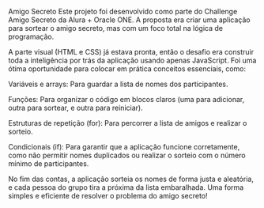 Amigo Secreto
Este projeto foi desenvolvido como parte do Challenge Amigo Secreto da Alura + Oracle ONE. A proposta era criar uma aplicação para sortear o amigo secreto, mas com um foco total na lógica de programação.

A parte visual (HTML e CSS) já estava pronta, então o desafio era construir toda a inteligência por trás da aplicação usando apenas JavaScript. Foi uma ótima oportunidade para colocar em prática conceitos essenciais, como:

Variáveis e arrays: Para guardar a lista de nomes dos participantes.

Funções: Para organizar o código em blocos claros (uma para adicionar, outra para sortear, e outra para reiniciar).

Estruturas de repetição (for): Para percorrer a lista de amigos e realizar o sorteio.

Condicionais (if): Para garantir que a aplicação funcione corretamente, como não permitir nomes duplicados ou realizar o sorteio com o número mínimo de participantes.

No fim das contas, a aplicação sorteia os nomes de forma justa e aleatória, e cada pessoa do grupo tira a próxima da lista embaralhada. Uma forma simples e eficiente de resolver o problema do amigo secreto!
